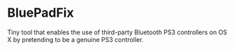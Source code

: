 BluePadFix
==========

Tiny tool that enables the use of third-party Bluetooth PS3 controllers on OS X by pretending to be a genuine PS3 controller.
